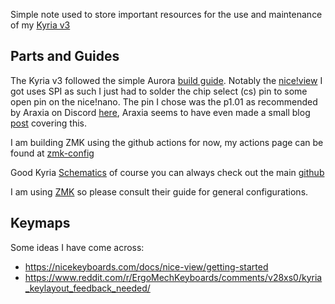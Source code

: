 Simple note used to store important resources for the use and maintenance of my [Kyria v3](https://splitkb.com/products/kyria-rev3?srsltid=AfmBOoqMxrL8O1bULN0UNz34XBI0CywqDGOFLghDUuBZhv_GDEFcyeck) 
## Parts and Guides

The Kyria v3 followed the simple Aurora [build guide](https://docs.splitkb.com/product-guides/aurora-series/build-guide). Notably the [nice!view](https://nicekeyboards.com/docs/nice-view/getting-started) I got uses SPI as such I just had to solder the chip select (cs) pin to some open pin on the nice!nano. The pin I chose was the p1.01 as recommended by Araxia on Discord [here](https://discordapp.com/channels/574598631399751680/1139169271168114811), Araxia seems to have even made a small blog [post](https://araxia.net/keyboards/nice-view-bodge/) covering this.

I am building ZMK using the github actions for now, my actions page can be found at [zmk-config](https://github.com/MatthewWinnan/zmk-config/actions)

Good Kyria [Schematics](https://docs.splitkb.com/product-guides/kyria/schematics) of course you can always check out the main [github](https://github.com/splitkb/kyria)

I am using [ZMK](https://zmk.dev/docs) so please consult their guide for general configurations.
## Keymaps

Some ideas I have come across:

- https://nicekeyboards.com/docs/nice-view/getting-started
- https://www.reddit.com/r/ErgoMechKeyboards/comments/v28xs0/kyria_keylayout_feedback_needed/
